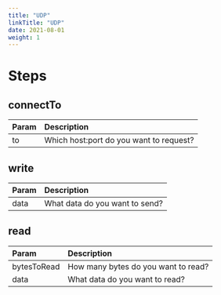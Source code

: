 ```yaml
---
title: "UDP"
linkTitle: "UDP"
date: 2021-08-01
weight: 1
---
```

# Steps

## connectTo
| Param | Description    |
|:----------|:-------------|
| to      | Which host:port do you want to request?  |

## write
| Param | Description    |
|:----------|:-------------|
| data    | What data do you want to send? |


## read
| Param | Description    |
|:----------|:-------------|
| bytesToRead  | How many bytes do you want to read? |
| data   | What data do you want to read? |
